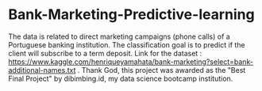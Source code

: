 # Bank-Marketing-Predictive-learning
The data is related to direct marketing campaigns (phone calls) of a Portuguese banking institution. The classification goal is to predict if the client will subscribe to a term deposit. Link for the dataset : https://www.kaggle.com/henriqueyamahata/bank-marketing?select=bank-additional-names.txt . Thank God, this project was awarded as the "Best Final Project" by dibimbing.id, my data science bootcamp institution.

